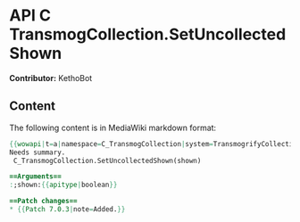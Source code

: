 # API C TransmogCollection.SetUncollectedShown

**Contributor:** KethoBot

## Content

The following content is in MediaWiki markdown format:

```mediawiki
{{wowapi|t=a|namespace=C_TransmogCollection|system=TransmogrifyCollection}}
Needs summary.
 C_TransmogCollection.SetUncollectedShown(shown)

==Arguments==
:;shown:{{apitype|boolean}}

==Patch changes==
* {{Patch 7.0.3|note=Added.}}
```